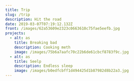 ```yaml
---
title: Trip
slug: /trip
description: Hit the road
date: 2019-03-07T07:19:12.132Z
front: /images/62a53609e2323c0663610c75fae5eefb.jpg
projects:
  - alt: as
    title: Breaking bad
    description: Cooking meth
    image: /images/75b6a7aafc70c22b6de61cbcf8783f9c.jpg
  - alt: as
    title: Seelp
    description: Endless sleep
    image: /images/b0edfcbff1d494425d1b87982d8b22a3.jpg
---
```


